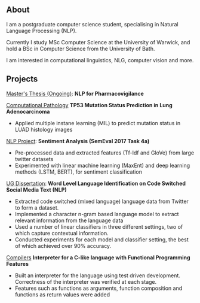 ## About

I am a postgraduate computer science student, specialising in Natural Language Processing (NLP).

Currently I study MSc Computer Science at the University of Warwick, and hold a BSc in Computer Science from the University of Bath.

I am interested in computational linguistics, NLG, computer vision and more. 

## Projects

<u>Master's Thesis (Ongoing)</u>: **NLP for Pharmacovigilance**

[Computational Pathology](https://dcs.warwick.ac.uk/~u5501145/cpath.pdf) **TP53 Mutation Status Prediction in Lung Adenocarcinoma**

* Applied multiple instane learning (MIL) to predict mutation status in LUAD histology images

[NLP Project](https://github.com/saltdrew/Sentiment-Analysis): **Sentiment Analysis (SemEval 2017 Task 4a)**

* Pre-processed data and extracted features (Tf-Idf and GloVe) from large twitter datasets 
* Experimented with linear machine learning (MaxEnt) and deep learning methods (LSTM, BERT), for sentiment classification
  
[UG Dissertation](https://github.com/andrewjackbell/andrewjackbell/blob/main/ug_dissertation.pdf): **Word Level Language Identification on Code Switched Social Media Text (NLP)**

* Extracted code switched (mixed language) language data from Twitter to form a dataset.
* Implemented a character n-gram based language model to extract relevant information from the language data
* Used a number of linear classifiers in three different settings, two of which capture contextual information.
* Conducted  experiments for each model and classifier setting, the best of which achieved over 90% accuracy.

[Compilers](https://github.com/saltdrew/C--Interpreter) **Interpreter for a C-like language with Functional Programming Features**

* Built an interpreter for the language using test driven development. Correctness of the interpreter was verified at each stage. 
* Features such as functions as arguments, function composition and functions as return values were added
